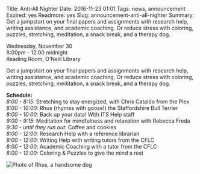 Title: Anti-All Nighter
Date: 2016-11-23 01:01 
Tags: news, announcement
Expired: yes 
Readmore: yes
Slug: announcement-anti-all-nighter
Summary: Get a jumpstart on your final papers and assignments with research help, writing assistance, and academic coaching. Or reduce stress with coloring, puzzles, stretching, meditation, a snack break, and a therapy dog.

<p>Wednesday, November 30  <br />
8:00pm - 12:00 midnight <br />
Reading Room, O’Neill Library </p>

<p>Get a jumpstart on your final papers and assignments with research help, writing assistance, and academic coaching. Or reduce stress with coloring, puzzles, stretching, meditation, a snack break, and a therapy dog.</p>

<p><strong>Schedule:</strong><br />
<em>8:00 - 8:15</em>: Stretching to stay energized, with Chris Cataldo from the Plex<br />
<em>8:00 - 10:00</em>: Rhus (rhymes with goose!) the Staffordshire Bull Terrier<br />
<em>8:00 - 10:00</em>: Back up your data! With ITS Help staff<br />
<em>9:00 - 9:15</em>: Meditation for mindfulness and relaxation with Rebecca Freda<br />
<em>9:30 - until they run out</em>: Coffee and cookies<br />
<em>8:00 - 12:00</em>: Research Help with a reference librarian<br />
<em>8:00 - 12:00</em>: Writing Help with writing tutors from the CFLC<br />
<em>8:00 - 12:00</em>: Academic Coaching with a tutor from the CFLC<br />
<em>8:00 - 12:00</em>: Coloring & Puzzles to give the mind a rest</p>

<img src="/theme/img/news/2016-11/dog.jpg" alt="Photo of Rhus, a handsome dog" >

